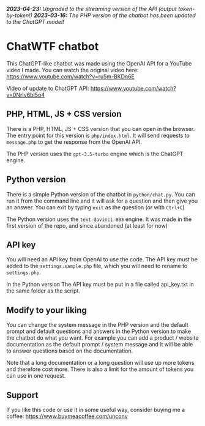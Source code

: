 ***2023-04-23:** Upgraded to the streaming version of the API (output token-by-token!)*
***2023-03-16:** The PHP version of the chatbot has been updated to the ChatGPT model!*

# ChatWTF chatbot

This ChatGPT-like chatbot was made using the OpenAI API for a YouTube video I made. You can watch the original video here: https://www.youtube.com/watch?v=ru5m-BKDn6E

Video of update to ChatGPT API: https://www.youtube.com/watch?v=0NrIv6bI5o4

## PHP, HTML, JS + CSS version

There is a PHP, HTML, JS + CSS version that you can open in the browser. The entry point for this version is `php/index.html`. It will send requests to `message.php` to get the response from the OpenAI API.

The PHP version uses the `gpt-3.5-turbo` engine which is the ChatGPT engine.

## Python version

There is a simple Python version of the chatbot in `python/chat.py`. You can run it from the command line and it will ask for a question and then give you an answer. You can exit by typing `exit` as the question (or with `Ctrl+C`)

The Python version uses the `text-davinci-003` engine. It was made in the first version of the repo, and since abandoned (at least for now)

## API key

You will need an API key from OpenAI to use the code. The API key must be added to the `settings.sample.php` file, which you will need to rename to `settings.php`.

In the Python version The API key must be put in a file called api_key.txt in the same folder as the script.

## Modify to your liking

You can change the system message in the PHP version and the default prompt and default questions and answers in the Python version to make the chatbot do what you want. For example you can add a product / website documentation as the default prompt / system message and it will be able to answer questions based on the documentation.

Note that a long documentation or a long question will use up more tokens and therefore cost more. There is also a limit for the amount of tokens you can use in one request.

## Support

If you like this code or use it in some useful way, consider buying me a coffee: https://www.buymeacoffee.com/unconv
